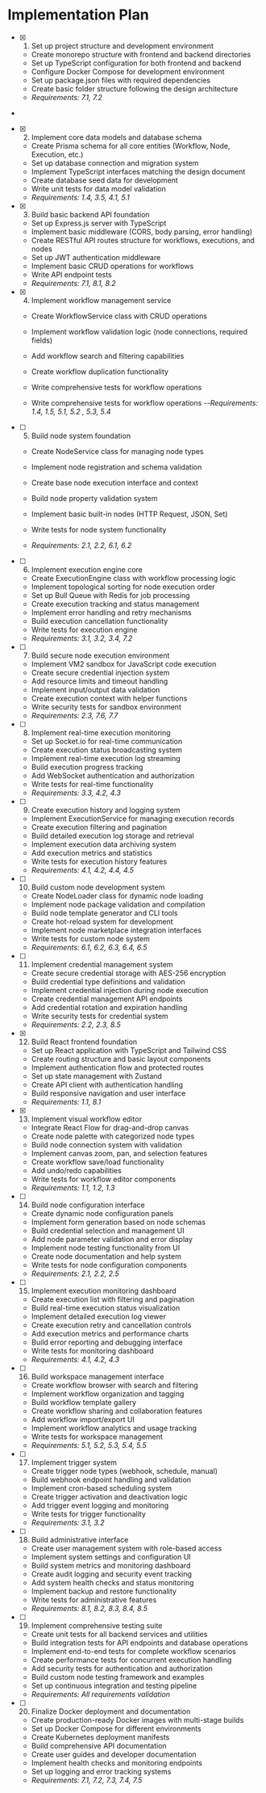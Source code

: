 # Implementation Plan

- [x] 1. Set up project structure and development environment



  - Create monorepo structure with frontend and backend directories
  - Set up TypeScript configuration for both frontend and backend
  - Configure Docker Compose for development environment
  - Set up package.json files with required dependencies
  - Create basic folder structure following the design architecture
  - _Requirements: 7.1, 7.2_
-

- [x] 2. Implement core data models and database schema




  - Create Prisma schema for all core entities (Workflow, Node, Execution, etc.)
  - Set up database connection and migration system
  - Implement TypeScript interfaces matching the design document
  - Create database seed data for development
  - Write unit tests for data model validation
  - _Requirements: 1.4, 3.5, 4.1, 5.1_

- [x] 3. Build basic backend API foundation









  - Set up Express.js server with TypeScript
  - Implement basic middleware (CORS, body parsing, error handling)
  - Create RESTful API routes structure for workflows, executions, and nodes
  - Set up JWT authentication middleware
  - Implement basic CRUD operations for workflows
  - Write API endpoint tests
  - _Requirements: 7.1, 8.1, 8.2_




- [x] 4. Implement workflow management service





  - Create WorkflowService class with CRUD operations
  - Implement workflow validation logic (node connections, required fields)
  - Add workflow search and filtering capabilities
  - Create workflow duplication functionality
  - Write comprehensive tests for workflow operations


  - Write comprehensive tests for workflow operations
  --_Requirements: 1.4, 1.5, 5.1, 5.2
, 5.3, 5.4_

- [ ] 5. Build node system foundation

  - Create NodeService class for managing node types
  - Implement node registration and schema validation

  - Create base node execution interface and context

  - Build node property validation system
  - Implement basic built-in nodes (HTTP Request, JSON, Set)
  - Write tests for node system functionality
  - _Requirements: 2.1, 2.2, 6.1, 6.2_

- [ ] 6. Implement execution engine core

  - Create ExecutionEngine class with workflow processing logic
  - Implement topological sorting for node execution order
  - Set up Bull Queue with Redis for job processing
  - Create execution tracking and status management
  - Implement error handling and retry mechanisms
  - Build execution cancellation functionality
  - Write tests for execution engine
  - _Requirements: 3.1, 3.2, 3.4, 7.2_

- [ ] 7. Build secure node execution environment
  - Implement VM2 sandbox for JavaScript code execution
  - Create secure credential injection system
  - Add resource limits and timeout handling
  - Implement input/output data validation
  - Create execution context with helper functions
  - Write security tests for sandbox environment
  - _Requirements: 2.3, 7.6, 7.7_

- [ ] 8. Implement real-time execution monitoring
  - Set up Socket.io for real-time communication
  - Create execution status broadcasting system
  - Implement real-time execution log streaming
  - Build execution progress tracking
  - Add WebSocket authentication and authorization
  - Write tests for real-time functionality
  - _Requirements: 3.3, 4.2, 4.3_

- [ ] 9. Create execution history and logging system
  - Implement ExecutionService for managing execution records
  - Create execution filtering and pagination
  - Build detailed execution log storage and retrieval
  - Implement execution data archiving system
  - Add execution metrics and statistics
  - Write tests for execution history features
  - _Requirements: 4.1, 4.2, 4.4, 4.5_

- [ ] 10. Build custom node development system
  - Create NodeLoader class for dynamic node loading
  - Implement node package validation and compilation
  - Build node template generator and CLI tools
  - Create hot-reload system for development
  - Implement node marketplace integration interfaces
  - Write tests for custom node system
  - _Requirements: 6.1, 6.2, 6.3, 6.4, 6.5_

- [ ] 11. Implement credential management system
  - Create secure credential storage with AES-256 encryption
  - Build credential type definitions and validation
  - Implement credential injection during node execution
  - Create credential management API endpoints
  - Add credential rotation and expiration handling
  - Write security tests for credential system
  - _Requirements: 2.2, 2.3, 8.5_

- [x] 12. Build React frontend foundation





  - Set up React application with TypeScript and Tailwind CSS
  - Create routing structure and basic layout components
  - Implement authentication flow and protected routes
  - Set up state management with Zustand
  - Create API client with authentication handling
  - Build responsive navigation and user interface
  - _Requirements: 1.1, 8.1_

- [x] 13. Implement visual workflow editor





  - Integrate React Flow for drag-and-drop canvas
  - Create node palette with categorized node types
  - Build node connection system with validation
  - Implement canvas zoom, pan, and selection features
  - Create workflow save/load functionality
  - Add undo/redo capabilities
  - Write tests for workflow editor components
  - _Requirements: 1.1, 1.2, 1.3_

- [ ] 14. Build node configuration interface
  - Create dynamic node configuration panels
  - Implement form generation based on node schemas
  - Build credential selection and management UI
  - Add node parameter validation and error display
  - Implement node testing functionality from UI
  - Create node documentation and help system
  - Write tests for node configuration components
  - _Requirements: 2.1, 2.2, 2.5_

- [ ] 15. Implement execution monitoring dashboard
  - Create execution list with filtering and pagination
  - Build real-time execution status visualization
  - Implement detailed execution log viewer
  - Create execution retry and cancellation controls
  - Add execution metrics and performance charts
  - Build error reporting and debugging interface
  - Write tests for monitoring dashboard
  - _Requirements: 4.1, 4.2, 4.3_

- [ ] 16. Build workspace management interface
  - Create workflow browser with search and filtering
  - Implement workflow organization and tagging
  - Build workflow template gallery
  - Create workflow sharing and collaboration features
  - Add workflow import/export UI
  - Implement workflow analytics and usage tracking
  - Write tests for workspace management
  - _Requirements: 5.1, 5.2, 5.3, 5.4, 5.5_

- [ ] 17. Implement trigger system
  - Create trigger node types (webhook, schedule, manual)
  - Build webhook endpoint handling and validation
  - Implement cron-based scheduling system
  - Create trigger activation and deactivation logic
  - Add trigger event logging and monitoring
  - Write tests for trigger functionality
  - _Requirements: 3.1, 3.2_

- [ ] 18. Build administrative interface
  - Create user management system with role-based access
  - Implement system settings and configuration UI
  - Build system metrics and monitoring dashboard
  - Create audit logging and security event tracking
  - Add system health checks and status monitoring
  - Implement backup and restore functionality
  - Write tests for administrative features
  - _Requirements: 8.1, 8.2, 8.3, 8.4, 8.5_

- [ ] 19. Implement comprehensive testing suite
  - Create unit tests for all backend services and utilities
  - Build integration tests for API endpoints and database operations
  - Implement end-to-end tests for complete workflow scenarios
  - Create performance tests for concurrent execution handling
  - Add security tests for authentication and authorization
  - Build custom node testing framework and examples
  - Set up continuous integration and testing pipeline
  - _Requirements: All requirements validation_

- [ ] 20. Finalize Docker deployment and documentation
  - Create production-ready Docker images with multi-stage builds
  - Set up Docker Compose for different environments
  - Create Kubernetes deployment manifests
  - Build comprehensive API documentation
  - Create user guides and developer documentation
  - Implement health checks and monitoring endpoints
  - Set up logging and error tracking systems
  - _Requirements: 7.1, 7.2, 7.3, 7.4, 7.5_